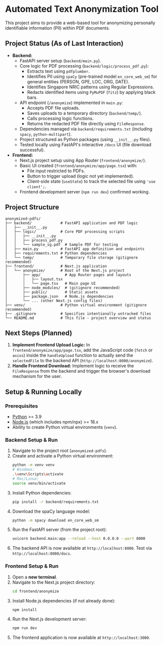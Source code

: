 # Automated Text Anonymization Tool

This project aims to provide a web-based tool for anonymizing personally identifiable information (PII) within PDF documents.

## Project Status (As of Last Interaction)

*   **Backend:**
    *   FastAPI server setup (`backend/main.py`).
    *   Core logic for PDF processing (`backend/logic/process_pdf.py`):
        *   Extracts text using `pdfplumber`.
        *   Identifies PII using `spaCy` (pre-trained model `en_core_web_sm`) for general entities (PERSON, GPE, LOC, ORG, DATE).
        *   Identifies Singapore NRIC patterns using Regular Expressions.
        *   Redacts identified items using `PyMuPDF` (`fitz`) by applying black bars.
    *   API endpoint (`/anonymize`) implemented in `main.py`:
        *   Accepts PDF file uploads.
        *   Saves uploads to a temporary directory (`backend/temp/`).
        *   Calls processing logic functions.
        *   Returns the redacted PDF file directly using `FileResponse`.
    *   Dependencies managed via `backend/requirements.txt` (including `spacy`, `python-multipart`).
    *   Project structured as Python packages (using `__init__.py` files).
    *   Tested locally using FastAPI's interactive `/docs` UI (file download successful).
*   **Frontend:**
    *   Next.js project setup using App Router (`frontend/anonymize/`).
    *   Basic UI created (`frontend/anonymize/app/page.tsx`) with:
        *   File input restricted to PDFs.
        *   Button to trigger upload (logic not yet implemented).
        *   Client-side state (`useState`) to track the selected file using `'use client';`.
    *   Frontend development server (`npm run dev`) confirmed working.

## Project Structure

```
anonymized-pdfs/
├── backend/             # FastAPI application and PDF logic
│   ├── __init__.py
│   ├── logic/           # Core PDF processing scripts
│   │   ├── __init__.py
│   │   ├── process_pdf.py
│   │   └── sample_sg.pdf  # Sample PDF for testing
│   ├── main.py          # FastAPI app definition and endpoints
│   ├── requirements.txt # Python dependencies
│   └── temp/            # Temporary file storage (gitignore recommended)
├── frontend/            # Next.js application
│   └── anonymize/       # Root of the Next.js project
│       ├── app/           # App Router pages and layouts
│       │   ├── layout.tsx
│       │   └── page.tsx   # Main page UI
│       ├── node_modules/  # (gitignore recommended)
│       ├── public/        # Static assets
│       ├── package.json   # Node.js dependencies
│       └── ... (other Next.js config files)
├── venv/                # Python virtual environment (gitignore recommended)
├── .gitignore           # Specifies intentionally untracked files
└── README.md            # This file - project overview and status
```

## Next Steps (Planned)

1.  **Implement Frontend Upload Logic:** In `frontend/anonymize/app/page.tsx`, add the JavaScript code (`fetch` or `axios`) inside the `handleUpload` function to actually send the `selectedFile` to the backend API (`http://localhost:8000/anonymize`).
2.  **Handle Frontend Download:** Implement logic to receive the `FileResponse` from the backend and trigger the browser's download mechanism for the user.

## Setup & Running Locally

### Prerequisites

*   [Python](https://www.python.org/downloads/) >= 3.9
*   [Node.js](https://nodejs.org/) (which includes npm/npx) >= 18.x
*   Ability to create Python virtual environments (`venv`).

### Backend Setup & Run

1.  Navigate to the project root (`anonymized-pdfs`).
2.  Create and activate a Python virtual environment:
    ```bash
    python -m venv venv
    # Windows:
    .\venv\Scripts\activate
    # Mac/Linux:
    source venv/bin/activate
    ```
3.  Install Python dependencies:
    ```bash
    pip install -r backend/requirements.txt
    ```
4.  Download the spaCy language model:
    ```bash
    python -m spacy download en_core_web_sm
    ```
5.  Run the FastAPI server (from the project root):
    ```bash
    uvicorn backend.main:app --reload --host 0.0.0.0 --port 8000
    ```
6.  The backend API is now available at `http://localhost:8000`. Test via `http://localhost:8000/docs`.

### Frontend Setup & Run

1.  Open a **new terminal**.
2.  Navigate to the Next.js project directory:
    ```bash
    cd frontend/anonymize
    ```
3.  Install Node.js dependencies (if not already done):
    ```bash
    npm install
    ```
4.  Run the Next.js development server:
    ```bash
    npm run dev
    ```
5.  The frontend application is now available at `http://localhost:3000`. 